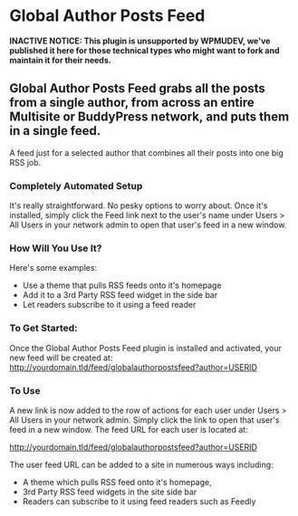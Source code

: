 # Global Author Posts Feed

**INACTIVE NOTICE: This plugin is unsupported by WPMUDEV, we've published it here for those technical types who might want to fork and maintain it for their needs.**

## Global Author Posts Feed grabs all the posts from a single author, from across an entire Multisite or BuddyPress network, and puts them in a single feed.

A feed just for a selected author that combines all their posts into one big RSS job.

### Completely Automated Setup

It's really straightforward. No pesky options to worry about. Once it's installed, simply click the Feed link next to the user's name under Users > All Users in your network admin to open that user's feed in a new window.

### How Will You Use It?

Here's some examples:

*   Use a theme that pulls RSS feeds onto it's homepage
*   Add it to a 3rd Party RSS feed widget in the side bar
*   Let readers subscribe to it using a feed reader

### To Get Started:

 Once the Global Author Posts Feed plugin is installed and activated, your new feed will be created at: http://yourdomain.tld/feed/globalauthorpostsfeed?author=USERID

### To Use

A new link is now added to the row of actions for each user under Users > All Users in your network admin. Simply click the link to open that user's feed in a new window. The feed URL for each user is located at:

http://yourdomain.tld/feed/globalauthorpostsfeed?author=USERID

 The user feed URL can be added to a site in numerous ways including:

*   A theme which pulls RSS feed onto it's homepage,
*   3rd Party RSS feed widgets in the site side bar
*   Readers can subscribe to it using feed readers such as Feedly
